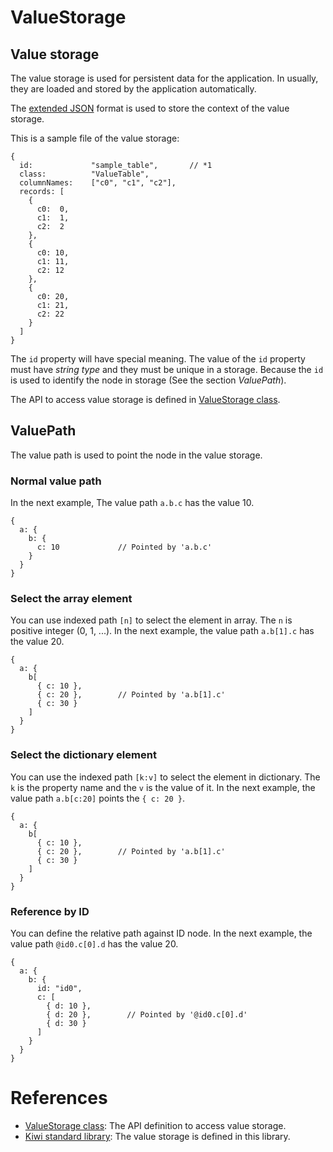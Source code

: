 # ValueStorage

## Value storage
The value storage is used for persistent data for the application. In usually, they are loaded and stored by the application automatically.

The [extended JSON](
https://github.com/steelwheels/KiwiScript/blob/master/KiwiLibrary/Document/Data/eJSON.md) format is used to store the context of the value storage.

This is a sample file of the value storage:
````
{
  id:             "sample_table",       // *1
  class:          "ValueTable",
  columnNames:    ["c0", "c1", "c2"],
  records: [
    {
      c0:  0,
      c1:  1,
      c2:  2
    },
    {
      c0: 10,
      c1: 11,
      c2: 12
    },
    {
      c0: 20,
      c1: 21,
      c2: 22
    }
  ]
}
````

The `id` property will have special meaning.
The value of the `id` property must have *string type* and they must be unique in a storage.
Because the `id` is used to identify the node in storage (See the section *ValuePath*).

The API to access value storage is defined in [ValueStorage class](https://github.com/steelwheels/KiwiScript/blob/master/KiwiLibrary/Document/Class/ValueStorage.md).

## ValuePath
The value path is used to point the node in the value storage.

### Normal value path
In the next example, The value path `a.b.c` has the value 10.
````
{
  a: {
    b: {
      c: 10             // Pointed by 'a.b.c'
    }
  }
}
````

### Select the array element
You can use indexed path `[n]` to select the element in array. The `n` is positive integer (0, 1, ...).
In the next example, the value path `a.b[1].c` has the value 20.
````
{
  a: {
    b[
      { c: 10 },
      { c: 20 },        // Pointed by 'a.b[1].c'
      { c: 30 }
    ]
  }
}
````

### Select the dictionary element
You can use the indexed path `[k:v]` to select the element in dictionary. The `k` is the property name and the `v` is the value of it.
In the next example, the value path `a.b[c:20]` points the `{ c: 20 }`.

````
{
  a: {
    b[
      { c: 10 },
      { c: 20 },        // Pointed by 'a.b[1].c'
      { c: 30 }
    ]
  }
}
````

### Reference by ID
You can define the relative path against ID node.
In the next example, the value path `@id0.c[0].d` has the value 20.
````
{
  a: {
    b: {
      id: "id0",
      c: [ 
        { d: 10 },
        { d: 20 },        // Pointed by '@id0.c[0].d'
        { d: 30 }
      ]
    }
  }
}
````

# References
* [ValueStorage class](https://github.com/steelwheels/KiwiScript/blob/master/KiwiLibrary/Document/Class/ValueStorage.md): The API definition to access value storage.
* [Kiwi standard library](https://github.com/steelwheels/KiwiScript/blob/master/KiwiLibrary/Document/Library.md): The value storage is defined in this library.
